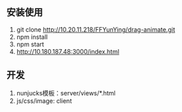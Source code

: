 ## 安装使用
1. git clone http://10.20.11.218/FFYunYing/drag-animate.git
2. npm install
3. npm start
4. http://10.180.187.48:3000/index.html

## 开发
1. nunjucks模板：server/views/*.html
2. js/css/image: client